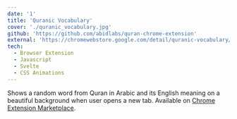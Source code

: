 ```yaml
---
date: '1'
title: 'Quranic Vocabulary'
cover: './quranic_vocabulary.jpg'
github: 'https://github.com/abidlabs/quran-chrome-extension'
external: 'https://chromewebstore.google.com/detail/quranic-vocabulary/ooelkkeojgepkgkiepifoijfidomhjmg'
tech:
  - Browser Extension
  - Javascript
  - Svelte
  - CSS Animations
---
```


Shows a random word from Quran in Arabic and its English meaning on a beautiful background when user opens a new tab. Available on [Chrome Extension Marketplace](https://chromewebstore.google.com/detail/quranic-vocabulary/ooelkkeojgepkgkiepifoijfidomhjmg).
